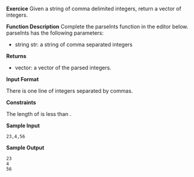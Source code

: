 
**Exercice**
Given a string of comma delimited integers, return a vector of integers.

**Function Description**
Complete the parseInts function in the editor below.
parseInts has the following parameters:
- string str: a string of comma separated integers

**Returns**

- vector<int>: a vector of the parsed integers.

**Input Format**

There is one line of  integers separated by commas.

**Constraints**

The length of  is less than .

**Sample Input**
```
23,4,56
```
**Sample Output**
```
23
4
56
```

